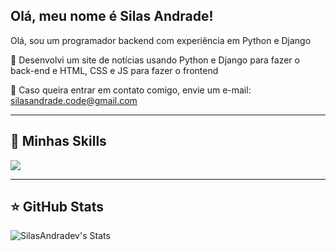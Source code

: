 ## Olá, meu nome é Silas Andrade!

Olá, sou um programador backend com experiência em Python e Django

🔭 Desenvolvi um site de notícias usando Python e Django para fazer o back-end e HTML, CSS e JS para fazer o frontend

💬 Caso queira entrar em contato comigo, envie um e-mail: silasandrade.code@gmail.com

---

## 🚀 Minhas Skills

<code><img src="https://skillicons.dev/icons?i=html,css,js,c,cpp,py,django,fastapi,git,github,vscode,godot,discord,linkedin&perline=6&theme=dark" /></code>

---

## ⭐ GitHub Stats

![SilasAndradev's Stats](https://github-readme-stats.vercel.app/api?username=SilasAndradev&theme=dracula&show_icons=true&hide_border=false&count_private=true)